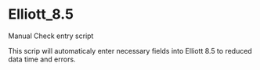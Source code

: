 # Elliott_8.5
Manual Check entry script 

This scrip will automaticaly enter necessary fields into Elliott 8.5 to reduced data time and errors. 
